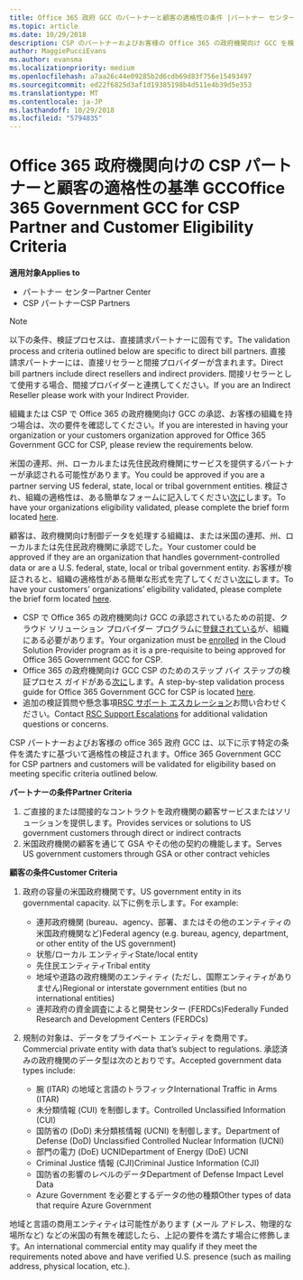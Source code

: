 ```yaml
---
title: Office 365 政府 GCC のパートナーと顧客の適格性の条件 |パートナー センター
ms.topic: article
ms.date: 10/29/2018
description: CSP のパートナーおよびお客様の Office 365 の政府機関向け GCC を検証するための手順。
author: MaggiePucciEvans
ms.author: evansma
ms.localizationpriority: medium
ms.openlocfilehash: a7aa26c44e09285b2d6cdb69d83f756e15493497
ms.sourcegitcommit: ed22f6825d3af1d19385198b4d511e4b39d5e353
ms.translationtype: MT
ms.contentlocale: ja-JP
ms.lasthandoff: 10/29/2018
ms.locfileid: "5794835"
---
```

# <a name="office-365-government-gcc-for-csp-partner-and-customer-eligibility-criteria"></a><span data-ttu-id="e27f9-103">Office 365 政府機関向けの CSP パートナーと顧客の適格性の基準 GCC</span><span class="sxs-lookup"><span data-stu-id="e27f9-103">Office 365 Government GCC for CSP Partner and Customer Eligibility Criteria</span></span>

**<span data-ttu-id="e27f9-104">適用対象</span><span class="sxs-lookup"><span data-stu-id="e27f9-104">Applies to</span></span>**

-  <span data-ttu-id="e27f9-105">パートナー センター</span><span class="sxs-lookup"><span data-stu-id="e27f9-105">Partner Center</span></span>
-  <span data-ttu-id="e27f9-106">CSP パートナー</span><span class="sxs-lookup"><span data-stu-id="e27f9-106">CSP Partners</span></span>

>[!NOTE]
><span data-ttu-id="e27f9-107">以下の条件、検証プロセスは、直接請求パートナーに固有です。</span><span class="sxs-lookup"><span data-stu-id="e27f9-107">The validation process and criteria outlined below are specific to direct bill partners.</span></span> <span data-ttu-id="e27f9-108">直接請求パートナーには、直接リセラーと間接プロバイダーが含まれます。</span><span class="sxs-lookup"><span data-stu-id="e27f9-108">Direct bill partners include direct resellers and indirect providers.</span></span>  <span data-ttu-id="e27f9-109">間接リセラーとして使用する場合、間接プロバイダーと連携してください。</span><span class="sxs-lookup"><span data-stu-id="e27f9-109">If you are an Indirect Reseller please work with your Indirect Provider.</span></span> 

<span data-ttu-id="e27f9-110">組織または CSP で Office 365 の政府機関向け GCC の承認、お客様の組織を持つ場合は、次の要件を確認してください。</span><span class="sxs-lookup"><span data-stu-id="e27f9-110">If you are interested in having your organization or your customers organization approved for Office 365 Government GCC for CSP, please review the requirements below.</span></span>

<span data-ttu-id="e27f9-111">米国の連邦、州、ローカルまたは先住民政府機関にサービスを提供するパートナーが承認される可能性があります。</span><span class="sxs-lookup"><span data-stu-id="e27f9-111">You could be approved if you are a partner serving US federal, state, local or tribal government entities.</span></span> <span data-ttu-id="e27f9-112">検証され、組織の適格性は、ある簡単なフォームに記入してください[次に](https://products.office.com/government/eligibility-validation?ReqType=CSPPartner)します。</span><span class="sxs-lookup"><span data-stu-id="e27f9-112">To have your organizations eligibility validated, please complete the brief form located [here](https://products.office.com/government/eligibility-validation?ReqType=CSPPartner).</span></span>

<span data-ttu-id="e27f9-113">顧客は、政府機関向け制御データを処理する組織は、または米国の連邦、州、ローカルまたは先住民政府機関に承認でした。</span><span class="sxs-lookup"><span data-stu-id="e27f9-113">Your customer could be approved if they are an organization that handles government-controlled data or are a U.S. federal, state, local or tribal government entity.</span></span> <span data-ttu-id="e27f9-114">お客様が検証されると、組織の適格性がある簡単な形式を完了してください[次に](https://products.office.com/government/eligibility-validation?ReqType=CSPCustomer)します。</span><span class="sxs-lookup"><span data-stu-id="e27f9-114">To have your customers' organizations’ eligibility validated, please complete the brief form located [here](https://products.office.com/government/eligibility-validation?ReqType=CSPCustomer).</span></span> 

-   <span data-ttu-id="e27f9-115">CSP で Office 365 の政府機関向け GCC の承認されているための前提、クラウド ソリューション プロバイダー プログラムに[登録されている](https://partnercenter.microsoft.com/partner/cloud-solution-provider)が、組織にある必要があります。</span><span class="sxs-lookup"><span data-stu-id="e27f9-115">Your organization must be [enrolled](https://partnercenter.microsoft.com/partner/cloud-solution-provider) in the Cloud Solution Provider program as it is a pre-requisite to being approved for Office 365 Government GCC for CSP.</span></span>
-   <span data-ttu-id="e27f9-116">Office 365 の政府機関向け GCC CSP のためのステップ バイ ステップの検証プロセス ガイドがある[次に](https://go.microsoft.com/fwlink/?linkid=2007323)します。</span><span class="sxs-lookup"><span data-stu-id="e27f9-116">A step-by-step validation process guide for Office 365 Government GCC for CSP is located [here](https://go.microsoft.com/fwlink/?linkid=2007323).</span></span>
-   <span data-ttu-id="e27f9-117">追加の検証質問や懸念事項[RSC サポート エスカレーション](mailto:usgcce@microsoft.com)お問い合わせください。</span><span class="sxs-lookup"><span data-stu-id="e27f9-117">Contact [RSC Support Escalations](mailto:usgcce@microsoft.com) for additional validation questions or concerns.</span></span>

<span data-ttu-id="e27f9-118">CSP パートナーおよびお客様の office 365 政府 GCC は、以下に示す特定の条件を満たすに基づいて適格性の検証されます。</span><span class="sxs-lookup"><span data-stu-id="e27f9-118">Office 365 Government GCC for CSP partners and customers will be validated for eligibility based on meeting specific criteria outlined below.</span></span>

**<span data-ttu-id="e27f9-119">パートナーの条件</span><span class="sxs-lookup"><span data-stu-id="e27f9-119">Partner Criteria</span></span>**
1.  <span data-ttu-id="e27f9-120">ご直接的または間接的なコントラクトを政府機関の顧客サービスまたはソリューションを提供します。</span><span class="sxs-lookup"><span data-stu-id="e27f9-120">Provides services or solutions to US government customers through direct or indirect contracts</span></span>
2.  <span data-ttu-id="e27f9-121">米国政府機関の顧客を通じて GSA やその他の契約の機能します。</span><span class="sxs-lookup"><span data-stu-id="e27f9-121">Serves US government customers through GSA or other contract vehicles</span></span>

**<span data-ttu-id="e27f9-122">顧客の条件</span><span class="sxs-lookup"><span data-stu-id="e27f9-122">Customer Criteria</span></span>**
1.  <span data-ttu-id="e27f9-123">政府の容量の米国政府機関です。</span><span class="sxs-lookup"><span data-stu-id="e27f9-123">US government entity in its governmental capacity.</span></span> <span data-ttu-id="e27f9-124">以下に例を示します。</span><span class="sxs-lookup"><span data-stu-id="e27f9-124">For example:</span></span>
 
    -  <span data-ttu-id="e27f9-125">連邦政府機関 (bureau、agency、部署、またはその他のエンティティの米国政府機関など)</span><span class="sxs-lookup"><span data-stu-id="e27f9-125">Federal agency (e.g. bureau, agency, department, or other entity of the US government)</span></span>
    -   <span data-ttu-id="e27f9-126">状態/ローカル エンティティ</span><span class="sxs-lookup"><span data-stu-id="e27f9-126">State/local entity</span></span> 
    -   <span data-ttu-id="e27f9-127">先住民エンティティ</span><span class="sxs-lookup"><span data-stu-id="e27f9-127">Tribal entity</span></span>
    -   <span data-ttu-id="e27f9-128">地域や道路の政府機関のエンティティ (ただし、国際エンティティがありません)</span><span class="sxs-lookup"><span data-stu-id="e27f9-128">Regional or interstate government entities (but no international entities)</span></span>
    -   <span data-ttu-id="e27f9-129">連邦政府の資金調査によると開発センター (FERDCs)</span><span class="sxs-lookup"><span data-stu-id="e27f9-129">Federally Funded Research and Development Centers (FERDCs)</span></span>

2.  <span data-ttu-id="e27f9-130">規制の対象は、データをプライベート エンティティを商用です。</span><span class="sxs-lookup"><span data-stu-id="e27f9-130">Commercial private entity with data that’s subject to regulations.</span></span> <span data-ttu-id="e27f9-131">承認済みの政府機関のデータ型は次のとおりです。</span><span class="sxs-lookup"><span data-stu-id="e27f9-131">Accepted government data types include:</span></span> 
    -   <span data-ttu-id="e27f9-132">腕 (ITAR) の地域と言語のトラフィック</span><span class="sxs-lookup"><span data-stu-id="e27f9-132">International Traffic in Arms (ITAR)</span></span>
    -   <span data-ttu-id="e27f9-133">未分類情報 (CUI) を制御します。</span><span class="sxs-lookup"><span data-stu-id="e27f9-133">Controlled Unclassified Information (CUI)</span></span>
    -   <span data-ttu-id="e27f9-134">国防省の (DoD) 未分類核情報 (UCNI) を制御します。</span><span class="sxs-lookup"><span data-stu-id="e27f9-134">Department of Defense (DoD) Unclassified Controlled Nuclear Information (UCNI)</span></span>
    -   <span data-ttu-id="e27f9-135">部門の電力 (DoE) UCNI</span><span class="sxs-lookup"><span data-stu-id="e27f9-135">Department of Energy (DoE) UCNI</span></span>
    -   <span data-ttu-id="e27f9-136">Criminal Justice 情報 (CJI)</span><span class="sxs-lookup"><span data-stu-id="e27f9-136">Criminal Justice Information (CJI)</span></span>
    -   <span data-ttu-id="e27f9-137">国防省の影響のレベルのデータ</span><span class="sxs-lookup"><span data-stu-id="e27f9-137">Department of Defense Impact Level Data</span></span>
    -   <span data-ttu-id="e27f9-138">Azure Government を必要とするデータの他の種類</span><span class="sxs-lookup"><span data-stu-id="e27f9-138">Other types of data that require Azure Government</span></span>

<span data-ttu-id="e27f9-139">地域と言語の商用エンティティは可能性があります (メール アドレス、物理的な場所など) などの米国の有無を確認したら、上記の要件を満たす場合に修飾します。</span><span class="sxs-lookup"><span data-stu-id="e27f9-139">An international commercial entity may qualify if they meet the requirements noted above and have verified U.S. presence (such as mailing address, physical location, etc.).</span></span>

